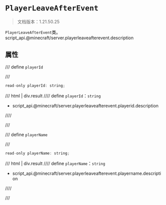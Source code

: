 # `PlayerLeaveAfterEvent`

> 文档版本：1.21.50.25

`PlayerLeaveAfterEvent`类。script_api.@minecraft/server.playerleaveafterevent.description

## 属性

/// define
`playerId`


///

```js
read-only playerId: string;
```

/// html | div.result
//// define
`playerId`：`string`

- script_api.@minecraft/server.playerleaveafterevent.playerid.description


////

///


/// define
`playerName`


///

```js
read-only playerName: string;
```

/// html | div.result
//// define
`playerName`：`string`

- script_api.@minecraft/server.playerleaveafterevent.playername.description


////

///

